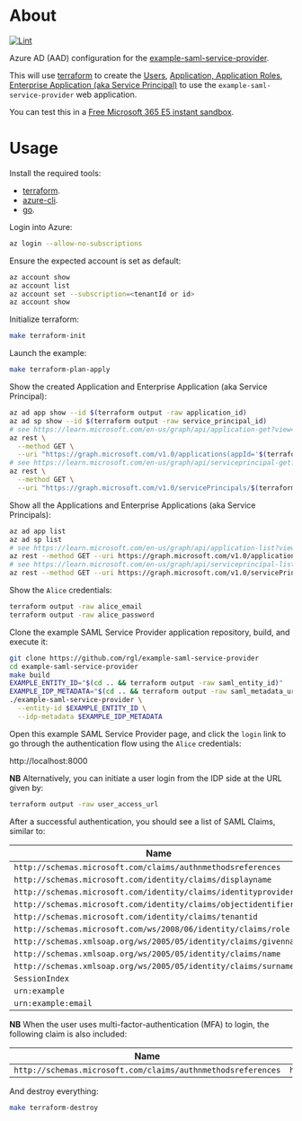 # About

[![Lint](https://github.com/rgl/example-saml-service-provider-azure/actions/workflows/lint.yml/badge.svg)](https://github.com/rgl/example-saml-service-provider-azure/actions/workflows/lint.yml)

Azure AD (AAD) configuration for the [example-saml-service-provider](https://github.com/rgl/example-saml-service-provider).

This will use [terraform](https://www.terraform.io/) to create the [Users](users.tf), [Application, Application Roles, Enterprise Application (aka Service Principal)](applications.tf) to use the `example-saml-service-provider` web application.

You can test this in a [Free Microsoft 365 E5 instant sandbox](https://developer.microsoft.com/en-us/microsoft-365/dev-program).

# Usage

Install the required tools:

* [terraform](https://github.com/hashicorp/terraform).
* [azure-cli](https://github.com/Azure/azure-cli).
* [go](https://github.com/golang/go).

Login into Azure:

```bash
az login --allow-no-subscriptions
```

Ensure the expected account is set as default:

```bash
az account show
az account list
az account set --subscription=<tenantId or id>
az account show
```

Initialize terraform:

```bash
make terraform-init
```

Launch the example:

```bash
make terraform-plan-apply
```

Show the created Application and Enterprise Application (aka Service Principal):

```bash
az ad app show --id $(terraform output -raw application_id)
az ad sp show --id $(terraform output -raw service_principal_id)
# see https://learn.microsoft.com/en-us/graph/api/application-get?view=graph-rest-1.0&tabs=http
az rest \
  --method GET \
  --uri "https://graph.microsoft.com/v1.0/applications(appId='$(terraform output -raw application_id)')"
# see https://learn.microsoft.com/en-us/graph/api/serviceprincipal-get?view=graph-rest-1.0&tabs=http
az rest \
  --method GET \
  --uri "https://graph.microsoft.com/v1.0/servicePrincipals/$(terraform output -raw service_principal_id)"
```

Show all the Applications and Enterprise Applications (aka Service Principals):

```bash
az ad app list
az ad sp list
# see https://learn.microsoft.com/en-us/graph/api/application-list?view=graph-rest-1.0&tabs=http
az rest --method GET --uri https://graph.microsoft.com/v1.0/applications
# see https://learn.microsoft.com/en-us/graph/api/serviceprincipal-list?view=graph-rest-1.0&tabs=http
az rest --method GET --uri https://graph.microsoft.com/v1.0/servicePrincipals
```

Show the `Alice` credentials:

```bash
terraform output -raw alice_email
terraform output -raw alice_password
```

Clone the example SAML Service Provider application repository, build,
and execute it:

```bash
git clone https://github.com/rgl/example-saml-service-provider
cd example-saml-service-provider
make build
EXAMPLE_ENTITY_ID="$(cd .. && terraform output -raw saml_entity_id)"
EXAMPLE_IDP_METADATA="$(cd .. && terraform output -raw saml_metadata_url)"
./example-saml-service-provider \
  --entity-id $EXAMPLE_ENTITY_ID \
  --idp-metadata $EXAMPLE_IDP_METADATA
```

Open this example SAML Service Provider page, and click the `login` link to go
through the authentication flow using the `Alice` credentials:

http://localhost:8000

**NB** Alternatively, you can initiate a user login from the IDP side at the URL
given by:

```bash
terraform output -raw user_access_url
```

After a successful authentication, you should see a list of SAML Claims,
similar to:

| Name                                                                  | Value                                                                                 |
|-----------------------------------------------------------------------|---------------------------------------------------------------------------------------|
| `http://schemas.microsoft.com/claims/authnmethodsreferences`          | `http://schemas.microsoft.com/ws/2008/06/identity/authenticationmethod/password`      |
| `http://schemas.microsoft.com/identity/claims/displayname`            | `Alice Doe`                                                                           |
| `http://schemas.microsoft.com/identity/claims/identityprovider`       | `https://sts.windows.net/00000000-0000-0000-0000-000000000000/`                       |
| `http://schemas.microsoft.com/identity/claims/objectidentifier`       | `00000000-0000-0000-0000-000000000000`                                                |
| `http://schemas.microsoft.com/identity/claims/tenantid`               | `00000000-0000-0000-0000-000000000000`                                                |
| `http://schemas.microsoft.com/ws/2008/06/identity/claims/role`        | `administrator`                                                                       |
| `http://schemas.xmlsoap.org/ws/2005/05/identity/claims/givenname`     | `Alice`                                                                               |
| `http://schemas.xmlsoap.org/ws/2005/05/identity/claims/name`          | `example-saml-service-provider-alice.doe@example.com`                                 |
| `http://schemas.xmlsoap.org/ws/2005/05/identity/claims/surname`       | `Doe`                                                                                 |
| `SessionIndex`                                                        | `_00000000-0000-0000-0000-000000000000`                                               |
| `urn:example`                                                         | `example`                                                                             |
| `urn:example:email`                                                   | `example-saml-service-provider-alice.doe@example.com`                                 |

**NB** When the user uses multi-factor-authentication (MFA) to login, the following claim is also included:

| Name                                                                  | Value                                                                                 |
|-----------------------------------------------------------------------|---------------------------------------------------------------------------------------|
| `http://schemas.microsoft.com/claims/authnmethodsreferences`          | `http://schemas.microsoft.com/claims/multipleauthn`                                   |

And destroy everything:

```bash
make terraform-destroy
```
